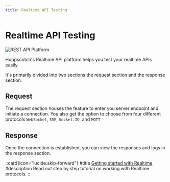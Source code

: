 ```yaml
---
title: Realtime API Testing
---
```


# Realtime API Testing

![REST API Platform](/features/realtime-mode.png)

Hoppscotch's Realtime API platform helps you test your realtime APIs easily.

It's primarily divided into two sections the request section and the response section.

## Request

The request section houses the feature to enter you server endpoint and initiate a connection. You also get the option to choose from four different protocols `WebSocket`, `SSE`, `Socket.IO`, and `MQTT`

## Response

Once the connection is established, you can view the responses and logs in the response section.

::card{icon="lucide:skip-forward"}
#title
[Getting started with Realtime](/documentation/getting-started/realtime/websocket)
#description
Read out step by step tutorial on working with Realtime protocols.
::
